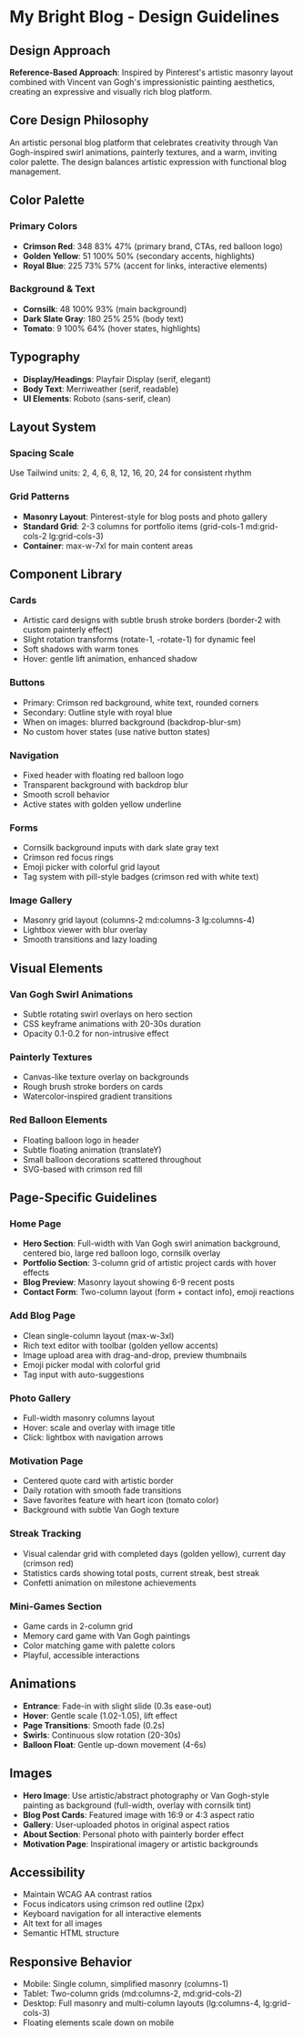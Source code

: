 # My Bright Blog - Design Guidelines

## Design Approach
**Reference-Based Approach**: Inspired by Pinterest's artistic masonry layout combined with Vincent van Gogh's impressionistic painting aesthetics, creating an expressive and visually rich blog platform.

## Core Design Philosophy
An artistic personal blog platform that celebrates creativity through Van Gogh-inspired swirl animations, painterly textures, and a warm, inviting color palette. The design balances artistic expression with functional blog management.

## Color Palette

### Primary Colors
- **Crimson Red**: 348 83% 47% (primary brand, CTAs, red balloon logo)
- **Golden Yellow**: 51 100% 50% (secondary accents, highlights)
- **Royal Blue**: 225 73% 57% (accent for links, interactive elements)

### Background & Text
- **Cornsilk**: 48 100% 93% (main background)
- **Dark Slate Gray**: 180 25% 25% (body text)
- **Tomato**: 9 100% 64% (hover states, highlights)

## Typography
- **Display/Headings**: Playfair Display (serif, elegant)
- **Body Text**: Merriweather (serif, readable)
- **UI Elements**: Roboto (sans-serif, clean)

## Layout System

### Spacing Scale
Use Tailwind units: 2, 4, 6, 8, 12, 16, 20, 24 for consistent rhythm

### Grid Patterns
- **Masonry Layout**: Pinterest-style for blog posts and photo gallery
- **Standard Grid**: 2-3 columns for portfolio items (grid-cols-1 md:grid-cols-2 lg:grid-cols-3)
- **Container**: max-w-7xl for main content areas

## Component Library

### Cards
- Artistic card designs with subtle brush stroke borders (border-2 with custom painterly effect)
- Slight rotation transforms (rotate-1, -rotate-1) for dynamic feel
- Soft shadows with warm tones
- Hover: gentle lift animation, enhanced shadow

### Buttons
- Primary: Crimson red background, white text, rounded corners
- Secondary: Outline style with royal blue
- When on images: blurred background (backdrop-blur-sm)
- No custom hover states (use native button states)

### Navigation
- Fixed header with floating red balloon logo
- Transparent background with backdrop blur
- Smooth scroll behavior
- Active states with golden yellow underline

### Forms
- Cornsilk background inputs with dark slate gray text
- Crimson red focus rings
- Emoji picker with colorful grid layout
- Tag system with pill-style badges (crimson red with white text)

### Image Gallery
- Masonry grid layout (columns-2 md:columns-3 lg:columns-4)
- Lightbox viewer with blur overlay
- Smooth transitions and lazy loading

## Visual Elements

### Van Gogh Swirl Animations
- Subtle rotating swirl overlays on hero section
- CSS keyframe animations with 20-30s duration
- Opacity 0.1-0.2 for non-intrusive effect

### Painterly Textures
- Canvas-like texture overlay on backgrounds
- Rough brush stroke borders on cards
- Watercolor-inspired gradient transitions

### Red Balloon Elements
- Floating balloon logo in header
- Subtle floating animation (translateY)
- Small balloon decorations scattered throughout
- SVG-based with crimson red fill

## Page-Specific Guidelines

### Home Page
- **Hero Section**: Full-width with Van Gogh swirl animation background, centered bio, large red balloon logo, cornsilk overlay
- **Portfolio Section**: 3-column grid of artistic project cards with hover effects
- **Blog Preview**: Masonry layout showing 6-9 recent posts
- **Contact Form**: Two-column layout (form + contact info), emoji reactions

### Add Blog Page
- Clean single-column layout (max-w-3xl)
- Rich text editor with toolbar (golden yellow accents)
- Image upload area with drag-and-drop, preview thumbnails
- Emoji picker modal with colorful grid
- Tag input with auto-suggestions

### Photo Gallery
- Full-width masonry columns layout
- Hover: scale and overlay with image title
- Click: lightbox with navigation arrows

### Motivation Page
- Centered quote card with artistic border
- Daily rotation with smooth fade transitions
- Save favorites feature with heart icon (tomato color)
- Background with subtle Van Gogh texture

### Streak Tracking
- Visual calendar grid with completed days (golden yellow), current day (crimson red)
- Statistics cards showing total posts, current streak, best streak
- Confetti animation on milestone achievements

### Mini-Games Section
- Game cards in 2-column grid
- Memory card game with Van Gogh paintings
- Color matching game with palette colors
- Playful, accessible interactions

## Animations
- **Entrance**: Fade-in with slight slide (0.3s ease-out)
- **Hover**: Gentle scale (1.02-1.05), lift effect
- **Page Transitions**: Smooth fade (0.2s)
- **Swirls**: Continuous slow rotation (20-30s)
- **Balloon Float**: Gentle up-down movement (4-6s)

## Images
- **Hero Image**: Use artistic/abstract photography or Van Gogh-style painting as background (full-width, overlay with cornsilk tint)
- **Blog Post Cards**: Featured image with 16:9 or 4:3 aspect ratio
- **Gallery**: User-uploaded photos in original aspect ratios
- **About Section**: Personal photo with painterly border effect
- **Motivation Page**: Inspirational imagery or artistic backgrounds

## Accessibility
- Maintain WCAG AA contrast ratios
- Focus indicators using crimson red outline (2px)
- Keyboard navigation for all interactive elements
- Alt text for all images
- Semantic HTML structure

## Responsive Behavior
- Mobile: Single column, simplified masonry (columns-1)
- Tablet: Two-column grids (md:columns-2, md:grid-cols-2)
- Desktop: Full masonry and multi-column layouts (lg:columns-4, lg:grid-cols-3)
- Floating elements scale down on mobile